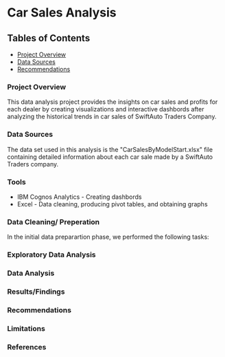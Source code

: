 # Car Sales Analysis

## Tables of Contents
- [Project Overview](Project-overview)
- [Data Sources](data-sources)
- [Recommendations](recommendation)
### Project Overview

This data analysis project provides the insights on car sales and profits for each dealer by creating visualizations and interactive dashbords after analyzing the historical trends in car sales of SwiftAuto Traders Company.

### Data Sources

The data set used in this analysis is the "CarSalesByModelStart.xlsx" file containing detailed information about each car sale made by a SwiftAuto Traders company.

### Tools

- IBM Cognos Analytics - Creating dashbords
- Excel - Data cleaning, producing pivot tables, and obtaining graphs

### Data Cleaning/ Preperation
In the initial data preparartion phase, we performed the following tasks:

### Exploratory Data Analysis

### Data Analysis

### Results/Findings

### Recommendations

### Limitations

### References 
